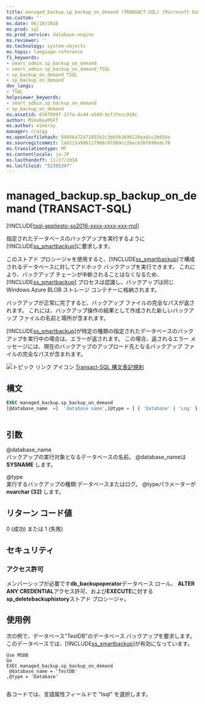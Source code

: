 ```yaml
---
title: managed_backup.sp_backup_on_demand (TRANSACT-SQL) |Microsoft Docs
ms.custom: ''
ms.date: 06/10/2016
ms.prod: sql
ms.prod_service: database-engine
ms.reviewer: ''
ms.technology: system-objects
ms.topic: language-reference
f1_keywords:
- smart_admin.sp_backup_on_demand
- smart_admin.sp_backup_on_demand_TSQL
- sp_backup_on_demand_TSQL
- sp_backup_on_demand
dev_langs:
- TSQL
helpviewer_keywords:
- smart_admin.sp_backup_on_demand
- sp_backup_on_demand
ms.assetid: 638f809f-27fa-4c44-a549-9cf37ecc920c
author: MikeRayMSFT
ms.author: mikeray
manager: craigg
ms.openlocfilehash: 8945ba72471855b2c3de5b169b12bea4cc2b656e
ms.sourcegitcommit: 1ab115a906117966c07d89cc2becb1bf690e8c78
ms.translationtype: MT
ms.contentlocale: ja-JP
ms.lasthandoff: 11/27/2018
ms.locfileid: "52391347"
---
```

# <a name="managedbackupspbackupondemand-transact-sql"></a>managed_backup.sp_backup_on_demand (TRANSACT-SQL)
[!INCLUDE[tsql-appliesto-ss2016-xxxx-xxxx-xxx-md](../../includes/tsql-appliesto-ss2016-xxxx-xxxx-xxx-md.md)]

  指定されたデータベースのバックアップを実行するように [!INCLUDE[ss_smartbackup](../../includes/ss-smartbackup-md.md)]に要求します。  
  
 このストアド プロシージャを使用すると、[!INCLUDE[ss_smartbackup](../../includes/ss-smartbackup-md.md)]で構成されるデータベースに対してアドホック バックアップを実行できます。 これにより、バックアップ チェーンが中断されることはなくなるため、[!INCLUDE[ss_smartbackup](../../includes/ss-smartbackup-md.md)] プロセスは認識し、バックアップは同じ Windows Azure BLOB ストレージ コンテナーに格納されます。  
  
 バックアップが正常に完了すると、バックアップ ファイルの完全なパスが返されます。 これには、バックアップ操作の結果として作成された新しいバックアップ ファイルの名前と場所が含まれます。  
  
 [!INCLUDE[ss_smartbackup](../../includes/ss-smartbackup-md.md)]が特定の種類の指定されたデータベースのバックアップを実行中の場合は、エラーが返されます。 この場合、返されるエラー メッセージには、現在のバックアップのアップロード先となるバックアップ ファイルの完全なパスが含まれます。  
   
 ![トピック リンク アイコン](../../database-engine/configure-windows/media/topic-link.gif "トピック リンク アイコン") [Transact-SQL 構文表記規則](../../t-sql/language-elements/transact-sql-syntax-conventions-transact-sql.md)  
  
## <a name="syntax"></a>構文  
  
```sql  
EXEC managed_backup.sp_backup_on_demand   
[@database_name  =]  'database name',[@type = ] { 'Database' | 'Log' }  
  
```  
  
##  <a name="Arguments"></a> 引数  
 @database_name  
 バックアップの実行対象となるデータベースの名前。 @database_nameは **SYSNAME** します。  
  
 @type  
 実行するバックアップの種類:データベースまたはログ。 @typeパラメーターが**nvarchar (32)** します。  
  
## <a name="return-code-value"></a>リターン コード値  
 0 (成功) または 1 (失敗)  
  
## <a name="security"></a>セキュリティ  
  
### <a name="permissions"></a>アクセス許可  
 メンバーシップが必要です**db_backupoperator**データベース ロール、 **ALTER ANY CREDENTIAL**アクセス許可、および**EXECUTE**に対する**sp_deletebackuphistory**ストアド プロシージャ。  
  
## <a name="examples"></a>使用例  
 次の例で、データベース"TestDB"のデータベース バックアップを要求します。 このデータベースでは、[!INCLUDE[ss_smartbackup](../../includes/ss-smartbackup-md.md)]が有効になっています。  
  
```  
Use MSDB  
Go  
EXEC managed_backup.sp_backup_on_demand  
 @database_name = 'TestDB'  
,@type = 'Database'  
  
```  
  
 各コードでは、言語属性フィールドで "tsql" を選択します。  
  
  
